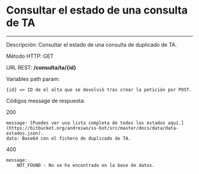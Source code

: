 # Consultar el estado de una consulta de TA
___

Descripción: Consultar el estado de una consulta de duplicado de TA.

Método HTTP: GET

URL REST: **/consulta/ta/{id}**

Variables path param: 

    {id} => ID de el alta que se devolvió tras crear la petición por POST.

Códigos message de respuesta:

200

    message: [Puedes ver una lista completa de todos los estados aquí.](https://bitbucket.org/andreiwo/ss-bot/src/master/docs/data/data-estados.json).
    data: Base64 con el fichero de duplicado de TA.
	
	
400

	message:
	    NOT_FOUND - No se ha encontrado en la base de datos.
